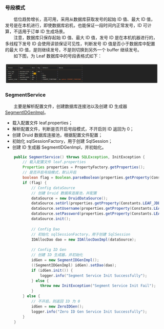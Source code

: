 
### 号段模式
　　低位趋势增长，高可用，采用从数据库获取发号的起始 ID 值、最大 ID 值，发号是在本机进行，即使数据库宕机，也能保证一段时间内正常发号，ID 可计算，不适用于订单 ID 生成场景。<br />
　　注意，数据库只保存起始 ID 值、最大 ID 值，发号 ID 是在本机机器进行的，多线程下发号 ID 会使用读锁保证可见性，判断发号 ID 值是否小于数据库中配置的最大 ID 值，是则继续发号，不是则切换到另外一个 buffer 继续发号。<br />
　　如下图，为 Leaf 数据库中的号段表格式如下：

![avatar](photo_1.png)

### SegmentService
　　主要是解析配置文件，创建数据库连接池以及创建 ID 生成器 [SegmentIDGenImpl](https://github.com/martin-1992/Leaf/blob/master/notes/%E5%8F%B7%E6%AE%B5%E6%A8%A1%E5%BC%8F/SegmentIDGenImpl%23init.md)。

- 载入配置文件 leaf.properties；
- 解析配置文件，判断是否开启号段模式，不开启则 ID 返回为 0；
- 创建 Druid 数据库连接池，根据配置文件配置；
- 初始化 sqlSessionFactory，用于创建 SqlSession；
- 创建 ID 生成器 SegmentIDGenImpl，并初始化。

```java    
    public SegmentService() throws SQLException, InitException {
        // 载入配置文件 leaf.properties
        Properties properties = PropertyFactory.getProperties();
        // 是否开启号段模式，默认开启
        boolean flag = Boolean.parseBoolean(properties.getProperty(Constants.LEAF_SEGMENT_ENABLE, "true"));
        if (flag) {
            // Config dataSource
            // 创建 Druid 数据库连接池，并配置
            dataSource = new DruidDataSource();
            dataSource.setUrl(properties.getProperty(Constants.LEAF_JDBC_URL));
            dataSource.setUsername(properties.getProperty(Constants.LEAF_JDBC_USERNAME));
            dataSource.setPassword(properties.getProperty(Constants.LEAF_JDBC_PASSWORD));
            dataSource.init();

            // Config Dao
            // 初始化 sqlSessionFactory，用于创建 SqlSession
            IDAllocDao dao = new IDAllocDaoImpl(dataSource);

            // Config ID Gen
            // 创建 ID 生成器，并初始化
            idGen = new SegmentIDGenImpl();
            ((SegmentIDGenImpl) idGen).setDao(dao);
            if (idGen.init()) {
                logger.info("Segment Service Init Successfully");
            } else {
                throw new InitException("Segment Service Init Fail");
            }
        } else {
            // 不开启，则返回 ID 为 0
            idGen = new ZeroIDGen();
            logger.info("Zero ID Gen Service Init Successfully");
        }
    }
```
